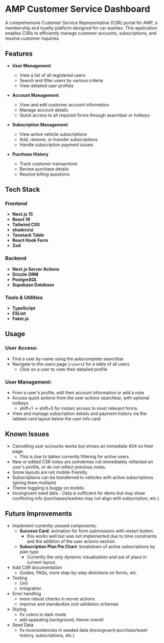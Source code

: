 # AMP Customer Service Dashboard

A comprehensive Customer Service Representative (CSR) portal for AMP, a membership and loyalty platform designed for car washes. This application enables CSRs to efficiently manage customer accounts, subscriptions, and resolve customer inquiries.

## Features

- **User Management**

  - View a list of all registered users
  - Search and filter users by various criteria
  - View detailed user profiles

- **Account Management**

  - View and edit customer account information
  - Manage account details
  - Quick access to all required forms through searchbar or hotkeys

- **Subscription Management**

  - View active vehicle subscriptions
  - Add, remove, or transfer subscriptions
  - Handle subscription payment issues

- **Purchase History**
  - Track customer transactions
  - Review purchase details
  - Resolve billing questions

## Tech Stack

### Frontend

- **Next.js 15**
- **React 19**
- **Tailwind CSS**
- **shadcn/ui**
- **Tanstack Table**
- **React Hook Form**
- **Zod**

### Backend

- **Next.js Server Actions**
- **Drizzle ORM**
- **PostgreSQL**
- **Supabase Database**

### Tools & Utilities

- **TypeScript**
- **ESLint**
- **Faker.js**

## Usage

### User Access:

- Find a user by name using the autocomplete searchbar
- Navigate to the users page (`/users`) for a table of all users
  - Click on a user to view their detailed profile

### User Management:

- From a user's profile, edit their account information or add a note
- Access quick actions from the user actions searchbar, with optional hotkeys
  - shift+1 -> shift+5 for instant access to most relevant forms.
- View and manage subscription details and payment history via the tabbed card layout below the user info card

## Known Issues

- Cancelling user accounts works but shows an immediate 404 on their page.
  - This is due to tables currently filtering for active users.
- New or edited CSR notes are sometimes not immediately reflected on user's profile, or do not reflect previous notes.
- Some layouts are not mobile-friendly.
- Subscriptions can be transferred to vehicles with active subscriptions (giving them multiple)
- Theme toggling is buggy on mobile.
- Incongruent seed data - Data is sufficient for demo but may show conflicting info (purchases/washes may not align with subscription, etc.)

## Future Improvements

- Implement currently unused components:
  - **Success Card**: animation for form submissions with restart button.
    - this works well but was not implemented due to time constraints and the addition of the user actions section.
  - **Subscription Plan Pie Chart**: breakdown of active subscriptions by plan type
    - Currently the only dynamic visualization and out of place in current layout.
- Add CSR documentation
  - Guides, FAQs, more step-by-step directions on forms, etc.
- Testing
  - Unit
  - Integration
- Error handling
  - more robust checks in server actions
  - improve and standardize zod validation schemas
- Styling
  - fix colors in dark mode
  - add appealing background, theme overall
- Seed Data
  - fix inconsistencies in seeded data (incongruent purchase/wash history, subscriptions, etc.)
